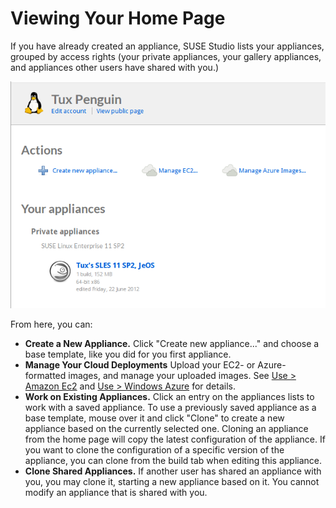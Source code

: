 # Viewing Your Home Page

If you have already created an appliance, SUSE Studio lists your
appliances, grouped by access rights (your private appliances, your
gallery appliances, and appliances other users have shared with you.)

![Studio Home - Your appliances](studio-home-online.png)

From here, you can:

* **Create a New Appliance.** Click "Create new appliance..." and choose
  a base template, like you did for you first appliance.
* **Manage Your Cloud Deployments** Upload your EC2- or Azure-formatted
  images, and manage your uploaded images.  See [Use > Amazon Ec2] and
  [Use > Windows Azure] for details.
* **Work on Existing Appliances.** Click an entry on the appliances
  lists to work with a saved appliance. To use a previously saved
  appliance as a base template, mouse over it and click "Clone" to
  create a new appliance based on the currently selected one. Cloning
  an appliance from the home page will copy the latest configuration of
  the appliance. If you want to clone the configuration of a specific
  version of the appliance, you can clone from the build tab when
  editing this appliance.
* **Clone Shared Appliances.** If another user has shared an appliance
  with you, you may clone it, starting a new appliance based on it. You
  cannot modify an appliance that is shared with you.

[Use > Amazon Ec2]:    ../use/amazon-ec2.html
[Use > Windows Azure]: ../use/windows-azure.html
